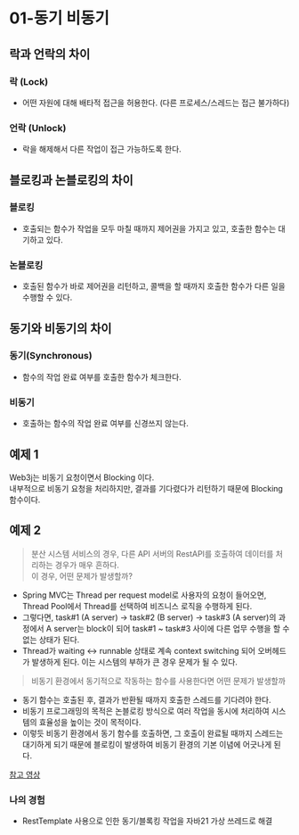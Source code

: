 # 01-동기 비동기

## 락과 언락의 차이

### 락 (Lock)

* 어떤 자원에 대해 배타적 접근을 허용한다. (다른 프로세스/스레드는 접근 불가하다)

### 언락 (Unlock)

* 락을 해제해서 다른 작업이 접근 가능하도록 한다.

## 블로킹과 논블로킹의 차이

### 블로킹

* 호출되는 함수가 작업을 모두 마칠 때까지 제어권을 가지고 있고, 호출한 함수는 대기하고 있다.

### 논블로킹

* 호출된 함수가 바로 제어권을 리턴하고, 콜백을 할 때까지 호출한 함수가 다른 일을 수행할 수 있다.

## 동기와 비동기의 차이

### 동기(Synchronous)

* 함수의 작업 완료 여부를 호출한 함수가 체크한다.

### 비동기

* 호출하는 함수의 작업 완료 여부를 신경쓰지 않는다.

## 예제 1

Web3j는 비동기 요청이면서 Blocking 이다.\
내부적으로 비동기 요청을 처리하지만, 결과를 기다렸다가 리턴하기 때문에 Blocking 함수이다.

## 예제 2

> 분산 시스템 서비스의 경우, 다른 API 서버의 RestAPI를 호출하여 데이터를 처리하는 경우가 매우 흔하다.\
> 이 경우, 어떤 문제가 발생할까?

* Spring MVC는 Thread per request model로 사용자의 요청이 들어오면, Thread Pool에서 Thread를 선택하여 비즈니스 로직을 수행하게 된다.
* 그렇다면, task#1 (A server) -> task#2 (B server) -> task#3 (A server)의 과정에서 A server는 block이 되어 task#1 \~ task#3 사이에 다른 업무 수행을 할 수 없는 상태가 된다.
* Thread가 waiting <-> runnable 상태로 계속 context switching 되어 오버헤드가 발생하게 된다. 이는 시스템의 부하가 큰 경우 문제가 될 수 있다.

> 비동기 환경에서 동기적으로 작동하는 함수를 사용한다면 어떤 문제가 발생할까

* 동기 함수는 호출된 후, 결과가 반환될 때까지 호출한 스레드를 기다려야 한다.
* 비동기 프로그래밍의 목적은 논블로킹 방식으로 여러 작업을 동시에 처리하여 시스템의 효율성을 높이는 것이 목적이다.
* 이렇듯 비동기 환경에서 동기 함수를 호출하면, 그 호출이 완료될 때까지 스레드는 대기하게 되기 때문에 블로킹이 발생하여 비동기 환경의 기본 이념에 어긋나게 된다.

[참고 영상](https://www.youtube.com/watch?v=I0zMm6wIbRI)

### 나의 경험

* RestTemplate 사용으로 인한 동기/블록킹 작업을 자바21 가상 쓰레드로 해결
